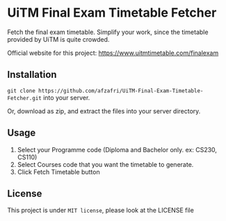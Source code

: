 # UiTM Final Exam Timetable Fetcher
Fetch the final exam timetable. Simplify your work, since the timetable provided by UiTM is quite crowded.

Official website for this project: https://www.uitmtimetable.com/finalexam

## Installation
```git clone https://github.com/afzafri/UiTM-Final-Exam-Timetable-Fetcher.git``` into your server.

Or, download as zip, and extract the files into your server directory.

## Usage
1. Select your Programme code (Diploma and Bachelor only. ex: CS230, CS110)
2. Select Courses code that you want the timetable to generate.
3. Click Fetch Timetable button

## License
This project is under ```MIT license```, please look at the LICENSE file

